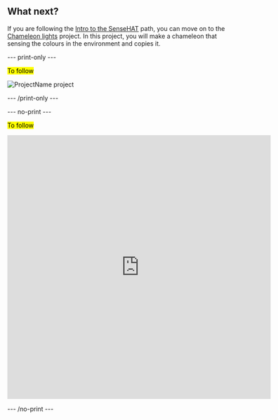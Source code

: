 ## What next?

If you are following the [Intro to the SenseHAT](https://projects.raspberrypi.org/en/raspberrypi/sense-intro) path, you can move on to the [Chameleon lights](https://projects.raspberrypi.org/en/projects/chameleon-lights) project. In this project, you will make a chameleon that sensing the colours in the environment and copies it.

--- print-only ---

<mark>To follow<mark>

![ProjectName project](images/projectname-project.png)

--- /print-only ---

--- no-print ---

<mark>To follow<mark>

<div class="trinket">
<iframe src="https://trinket.io/embed/python/75dccd82ad?outputOnly=true&runOption=run" width="600" height="600" frameborder="0" marginwidth="0" marginheight="0" allowfullscreen></iframe>
</div>

--- /no-print ---


